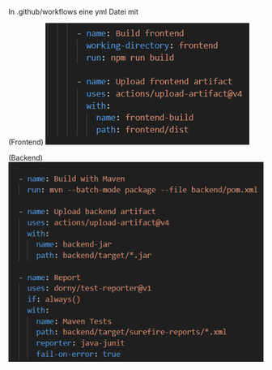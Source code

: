 In .github/workflows eine yml Datei mit 

(Frontend)
![Alt text](./screenshots/Build-example.png)


(Backend)
![Alt text](./screenshots/Backend-Build.png)


